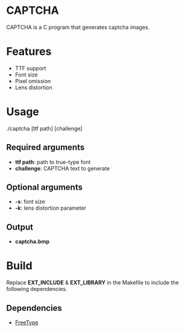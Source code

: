 # CAPTCHA

CAPTCHA is a C program that generates captcha images.


# Features

- TTF support
- Font size
- Pixel omission
- Lens distortion


# Usage

./captcha [ttf path] [challenge]


## Required arguments

- **ttf path**: path to true-type font
- **challenge**: CAPTCHA text to generate


## Optional arguments

- **-s**: font size
- **-k**: lens distortion parameter


## Output

- **captcha.bmp**


# Build

Replace **EXT_INCLUDE** & **EXT_LIBRARY** in the Makefile to include the following dependencies.


## Dependencies

- [FreeType](https://freetype.org/)  

